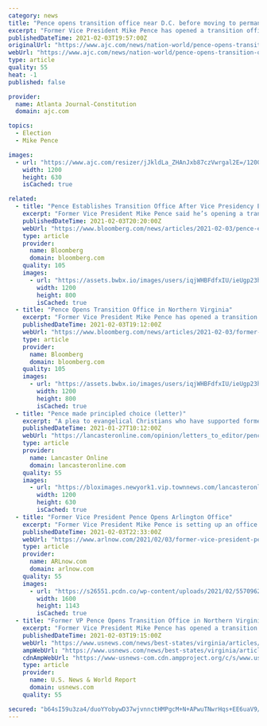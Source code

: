 ```yaml
---
category: news
title: "Pence opens transition office near D.C. before moving to permanent home"
excerpt: "Former Vice President Mike Pence has opened a transition office in northern Virginia. Pence announced Wednesday that the Office of the Former Vice President will handle correspondence, scheduling requests,"
publishedDateTime: 2021-02-03T19:57:00Z
originalUrl: "https://www.ajc.com/news/nation-world/pence-opens-transition-office-near-dc-before-moving-to-permanent-home/4LYUU5JFHZF5JMDJUSQW4LJA3I/"
webUrl: "https://www.ajc.com/news/nation-world/pence-opens-transition-office-near-dc-before-moving-to-permanent-home/4LYUU5JFHZF5JMDJUSQW4LJA3I/"
type: article
quality: 55
heat: -1
published: false

provider:
  name: Atlanta Journal-Constitution
  domain: ajc.com

topics:
  - Election
  - Mike Pence

images:
  - url: "https://www.ajc.com/resizer/jJkldLa_ZHAnJxb87czVwrgal2E=/1200x630/d1fegwn2wjh0cs.cloudfront.net/12-17-2020/t_f3620b910c5943cbab91619c78b3c067_name_fa6562f659df4b329f6ae3b2afc0acc9.jpg"
    width: 1200
    height: 630
    isCached: true

related:
  - title: "Pence Establishes Transition Office After Vice Presidency Ends"
    excerpt: "Former Vice President Mike Pence said he’s opening a transition office and plans to move back to Indiana this summer."
    publishedDateTime: 2021-02-03T20:20:00Z
    webUrl: "https://www.bloomberg.com/news/articles/2021-02-03/pence-establishes-transition-office-after-vice-presidency-ends"
    type: article
    provider:
      name: Bloomberg
      domain: bloomberg.com
    quality: 105
    images:
      - url: "https://assets.bwbx.io/images/users/iqjWHBFdfxIU/ieUgp23hi5RE/v1/1200x800.jpg"
        width: 1200
        height: 800
        isCached: true
  - title: "Pence Opens Transition Office in Northern Virginia"
    excerpt: "Former Vice President Mike Pence has opened a transition office in northern Virginia. Pence announced Wednesday that the Office of the Former Vice President will handle correspondence, scheduling requests,"
    publishedDateTime: 2021-02-03T19:12:00Z
    webUrl: "https://www.bloomberg.com/news/articles/2021-02-03/former-vp-pence-opens-transition-office-in-northern-virginia"
    type: article
    provider:
      name: Bloomberg
      domain: bloomberg.com
    quality: 105
    images:
      - url: "https://assets.bwbx.io/images/users/iqjWHBFdfxIU/ieUgp23hi5RE/v1/1200x800.jpg"
        width: 1200
        height: 800
        isCached: true
  - title: "Pence made principled choice (letter)"
    excerpt: "A plea to evangelical Christians who have supported former President Donald Trump and former Vice President Mike Pence: I ask you to prayerfully consider whether, as an evangelical Christian ..."
    publishedDateTime: 2021-01-27T10:12:00Z
    webUrl: "https://lancasteronline.com/opinion/letters_to_editor/pence-made-principled-choice-letter/article_0c920034-5ff9-11eb-90b1-7be83c6a591a.html"
    type: article
    provider:
      name: Lancaster Online
      domain: lancasteronline.com
    quality: 55
    images:
      - url: "https://bloximages.newyork1.vip.townnews.com/lancasteronline.com/content/tncms/custom/image/8fc155f0-3596-11eb-8545-1f55c9186da9.jpg"
        width: 1200
        height: 630
        isCached: true
  - title: "Former Vice President Pence Opens Arlington Office"
    excerpt: "Former Vice President Mike Pence is setting up an office in Arlington as he transitions from his time in the White House. \"Pence announced Wednesday that the Office of the Former Vice President will handle correspondence,"
    publishedDateTime: 2021-02-03T22:33:00Z
    webUrl: "https://www.arlnow.com/2021/02/03/former-vice-president-pence-opens-arlington-office/"
    type: article
    provider:
      name: ARLnow.com
      domain: arlnow.com
    quality: 55
    images:
      - url: "https://s26551.pcdn.co/wp-content/uploads/2021/02/5570962.jpg"
        width: 1600
        height: 1143
        isCached: true
  - title: "Former VP Pence Opens Transition Office in Northern Virginia"
    excerpt: "Former Vice President Mike Pence has opened a transition office in northern Virginia. Pence announced Wednesday that the Office of the Former Vice President will handle correspondence, scheduling requests,"
    publishedDateTime: 2021-02-03T19:15:00Z
    webUrl: "https://www.usnews.com/news/best-states/virginia/articles/2021-02-03/former-vp-pence-opens-transition-office-in-northern-virginia"
    ampWebUrl: "https://www.usnews.com/news/best-states/virginia/articles/2021-02-03/former-vp-pence-opens-transition-office-in-northern-virginia?context=amp"
    cdnAmpWebUrl: "https://www-usnews-com.cdn.ampproject.org/c/s/www.usnews.com/news/best-states/virginia/articles/2021-02-03/former-vp-pence-opens-transition-office-in-northern-virginia?context=amp"
    type: article
    provider:
      name: U.S. News & World Report
      domain: usnews.com
    quality: 55

secured: "b64sI59u3za4/duoYYobywD37wjvnnctHMPgcM+N+APwuTNwrHqs+EE6uaV9/4O+SwRXFS+YkhbeW4Nr0NucNOR8pKiZNkNJkXZ+i+4rKL3OT0/sWE+ZDcoqWiOnRTCaCna9V8jXxrVI62YA334JQd5wHOBp0ESrB8NrswajUf+wX0JZIknixb4Eqq+Vt6eQREtM1AjR2Yq4nswYkXFalWFJns9ClFyFY5Tq3sNXddSAYqsBL0TfON5q4mi76HvBX4ZBF4HoXre+upJ73cWDfZ0RxHA7DGYq2RlOIIWlySj7jhzs1p+swTQO78zMrjMfpGA+0hhPxjYEm+EyMCCwdW2EZ5e1WoDrR00YCPInlXs=;56peQTfQ3A/aiEDUTHbGEQ=="
---
```


